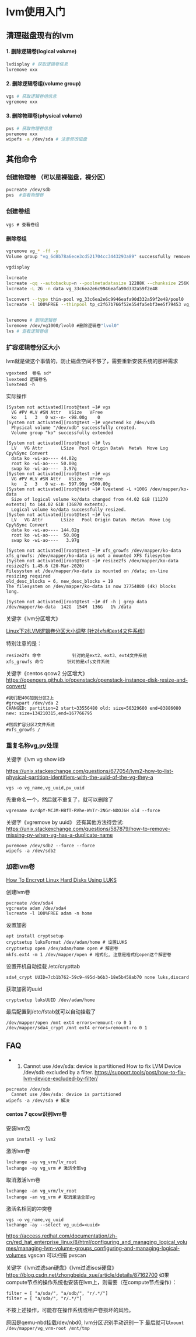 # lvm使用入门

## 清理磁盘现有的lvm

#### 1. 删除逻辑卷(logical volume)

```bash
lvdisplay # 获取逻辑卷信息
lvremove xxx
```

#### 2. 删除逻辑卷组(volume group)

```bash
vgs # 获取逻辑卷组信息
vgremove xxx
```

#### 3. 删除物理卷(physical volume)

```bash
pvs # 获取物理卷信息
pvremove xxx
wipefs -a /dev/sda # 注意修改磁盘
```


## 其他命令

### 创建物理卷 （可以是裸磁盘，裸分区）

```bash
pvcreate /dev/sdb
pvs  #查看物理卷
```

### 创建卷组
```
vgs # 查看卷组
```

#### 删除卷组
```bash
vgremove vg_* -ff -y
Volume group "vg_6d8b78a6ece3cd521704cc3443293a89" successfully removed
```

```bash
vgdisplay

lvcreate
lvcreate -qq --autobackup=n --poolmetadatasize 12288K --chunksize 256K --size 2097152K --thin vg_33c6ea2e6c9946eafa90d332a59f2e48/tp_c2f67b766f52e554fa5ebf3ee5f79453 --virtualsize 2097152K --name brick_c2f67b766f52e554fa5ebf3ee5f79453
lvcreate -L 2G -n data vg_33c6ea2e6c9946eafa90d332a59f2e48

lvconvert --type thin-pool vg_33c6ea2e6c9946eafa90d332a59f2e48/pool0
lvcreate -l 100%FREE --thinpool tp_c2f67b766f52e554fa5ebf3ee5f79453 vg_33c6ea2e6c9946eafa90d332a59f2e48


lvremove # 删除逻辑卷
lvremove /dev/vg1000/lvol0 #删除逻辑卷"lvol0" 
lvs # 查看逻辑卷组
```

### 扩容逻辑卷分区大小

lvm就是做这个事情的，防止磁盘空间不够了，需要重新安装系统的那种需求

```
vgextend  卷名 sd*
lvextend 逻辑卷名
lvextend -h
```

实际操作
```
[System not activated][root@test ~]# vgs
  VG #PV #LV #SN Attr   VSize   VFree
  ko   1   3   0 wz--n- <98.00g    0
[System not activated][root@test ~]# vgextend ko /dev/vdb
  Physical volume "/dev/vdb" successfully created.
  Volume group "ko" successfully extended

[System not activated][root@test ~]# lvs
  LV   VG Attr       LSize  Pool Origin Data%  Meta%  Move Log Cpy%Sync Convert
  data ko -wi-ao---- 44.02g
  root ko -wi-ao---- 50.00g
  swap ko -wi-ao----  3.97g
[System not activated][root@test ~]# vgs
  VG #PV #LV #SN Attr   VSize   VFree
  ko   2   3   0 wz--n- 597.99g <500.00g
[System not activated][root@test ~]# lvextend -L +100G /dev/mapper/ko-data
  Size of logical volume ko/data changed from 44.02 GiB (11270 extents) to 144.02 GiB (36870 extents).
  Logical volume ko/data successfully resized.
[System not activated][root@test ~]# lvs
  LV   VG Attr       LSize   Pool Origin Data%  Meta%  Move Log Cpy%Sync Convert
  data ko -wi-ao---- 144.02g
  root ko -wi-ao----  50.00g
  swap ko -wi-ao----   3.97g

[System not activated][root@test ~]# xfs_growfs /dev/mapper/ko-data
xfs_growfs: /dev/mapper/ko-data is not a mounted XFS filesystem
[System not activated][root@test ~]# resize2fs /dev/mapper/ko-data
resize2fs 1.45.6 (20-Mar-2020)
Filesystem at /dev/mapper/ko-data is mounted on /data; on-line resizing required
old_desc_blocks = 6, new_desc_blocks = 19
The filesystem on /dev/mapper/ko-data is now 37754880 (4k) blocks long.

[System not activated][root@test ~]# df -h | grep data
/dev/mapper/ko-data  142G  154M  136G   1% /data
```

关键字《lvm分区增大》

[Linux下对LVM逻辑卷分区大小调整 [针对xfs和ext4文件系统]](https://www.cnblogs.com/kevingrace/p/5825963.html)


特别注意的是：
```
resize2fs 命令            针对的是ext2、ext3、ext4文件系统
xfs_growfs 命令         针对的是xfs文件系统
```

关键字《centos qcow2 分区增大》
https://opengers.github.io/openstack/openstack-instance-disk-resize-and-convert/
```
#我们把40G加到分区2上     
#growpart /dev/vda 2
CHANGED: partition=2 start=33556480 old: size=50329600 end=83886080 new: size=134210315,end=167766795

#然后扩容分区2文件系统    
#xfs_growfs /
```
	
### 重复名称vg,pv处理

关键字《lvm vg show id》

https://unix.stackexchange.com/questions/677054/lvm2-how-to-list-physical-partition-identifiers-with-the-uuid-of-the-vg-they-a
```
vgs -o vg_name,vg_uuid,pv_uuid
```

先重命名一个，然后就不重复了，就可以删除了
```
vgrename 4vrdpY-MCJM-HBfT-RVhe-WnTr-2NGr-NDOJ6H old --force
```

关键字《vgremove by uuid》
还有其他方法待尝试:
https://unix.stackexchange.com/questions/587879/how-to-remove-missing-pv-when-vg-has-a-duplicate-name
```
pvremove /dev/sdb2 --force --force
wipefs -a /dev/sdb2
```

### 加密lvm卷

[How To Encrypt Linux Hard Disks Using LUKS](https://oak-tree.tech/blog/lvm-luks)

创建lvm卷
```
pvcreate /dev/sda4
vgcreate adam /dev/sda4
lvcreate -l 100%FREE adam -n home
```

设置加密
```
apt install cryptsetup
cryptsetup luksFormat /dev/adam/home # 设置LUKS
cryptsetup open /dev/adam/home open # 解密卷
mkfs.ext4 -m 1 /dev/mapper/open # 格式化, 注意是格式化open这个解密卷
```

设置开机自动挂载
/etc/crypttab
```
sda4_crypt UUID=7cb1b762-59c9-495d-b6b3-18e5b458ab70 none luks,discard
```

获取加密的uuid
```
cryptsetup luksUUID /dev/adam/home
```

最后配置到/etc/fstab就可以自动挂载了
```
/dev/mapper/open /mnt ext4 errors=remount-ro 0 1
/dev/mapper/sda4_crypt /mnt ext4 errors=remount-ro 0 1
```

## FAQ

* 1. Cannot use /dev/sda: device is partitioned
How to fix LVM Device /dev/sdb excluded by a filter.
https://support.tools/post/how-to-fix-lvm-device-excluded-by-filter/
```
pvcreate /dev/sda
  Cannot use /dev/sda: device is partitioned
wipefs -a /dev/sda # 解决
```

#### centos 7 qcow识别lvm卷

安装lvm包
```
yum install -y lvm2
```

激活lvm卷
```
lvchange -ay vg_vrm/lv_root
lvchange -ay vg_vrm # 激活全部vg
```

取消激活lvm卷
```
lvchange -an vg_vrm/lv_root
lvchange -an vg_vrm # 取消激活全部vg
```

激活名相同的冲突卷
```
vgs -o vg_name,vg_uuid
lvchange -ay --select vg_uuid=<uuid>
```

https://access.redhat.com/documentation/zh-cn/red_hat_enterprise_linux/8/html/configuring_and_managing_logical_volumes/managing-lvm-volume-groups_configuring-and-managing-logical-volumes
vgscan 可以扫描
pvscan

关键字《lvm过滤san硬盘》《lvm过滤iscsi硬盘》
https://blog.csdn.net/zhongbeida_xue/article/details/87162700
如果compute节点的操作系统也安装在lvm上，则需要（在compute节点操作）：
```
filter = [ "a/sda/", "a/sdb/", "r/.*/"]
filter = [ "a/sda/", "r/.*/"]
```

不按上述操作，可能存在操作系统或租户卷损坏的风险。

原因是qemu-nbd挂载/dev/nbd0, lvm分区识别手动识别一下
最后就可以`mount /dev/mapper/vg_vrm-root /mnt/tmp`
